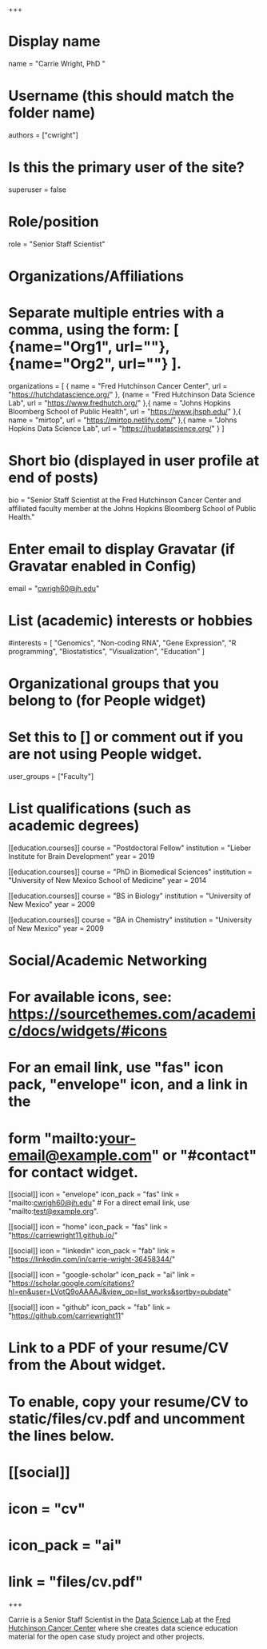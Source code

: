 +++
# Display name
name = "Carrie Wright, PhD "

# Username (this should match the folder name)
authors = ["cwright"]

# Is this the primary user of the site?
superuser = false

# Role/position
role = "Senior Staff Scientist"

# Organizations/Affiliations
#    Separate multiple entries with a comma, using the form: [ {name="Org1", url=""}, {name="Org2", url=""} ].
organizations = [ { name = "Fred Hutchinson Cancer Center", url =  "https://hutchdatascience.org/" }, {name = "Fred Hutchinson Data Science Lab", url = "https://www.fredhutch.org/" },{ name = "Johns Hopkins Bloomberg School of Public Health", url = "https://www.jhsph.edu/" },{ name = "mirtop", url = "https://mirtop.netlify.com/" },{ name = "Johns Hopkins Data Science Lab", url = "https://jhudatascience.org/" } ]

# Short bio (displayed in user profile at end of posts)
bio = "Senior Staff Scientist at the Fred Hutchinson Cancer Center and affiliated faculty member at the Johns Hopkins Bloomberg School of Public Health."

# Enter email to display Gravatar (if Gravatar enabled in Config)
email = "cwrigh60@jh.edu"

# List (academic) interests or hobbies
#interests = [ "Genomics", "Non-coding RNA", "Gene Expression", "R programming", "Biostatistics", "Visualization", "Education" ]

# Organizational groups that you belong to (for People widget)
# Set this to [] or comment out if you are not using People widget.
user_groups = ["Faculty"]

# List qualifications (such as academic degrees)
[[education.courses]]
 course = "Postdoctoral Fellow"
 institution = "Lieber Institute for Brain Development"
 year = 2019
 
[[education.courses]]
 course = "PhD in Biomedical Sciences"
 institution = "University of New Mexico School of Medicine"
 year = 2014

[[education.courses]]
  course = "BS in Biology"
  institution = "University of New Mexico"
  year = 2009
  
[[education.courses]]
  course = "BA in Chemistry"
  institution = "University of New Mexico"
  year = 2009

# Social/Academic Networking
# For available icons, see: https://sourcethemes.com/academic/docs/widgets/#icons
# For an email link, use "fas" icon pack, "envelope" icon, and a link in the
# form "mailto:your-email@example.com" or "#contact" for contact widget.
[[social]]
  icon = "envelope"
  icon_pack = "fas"
  link = "mailto:cwrigh60@jh.edu" # For a direct email link, use "mailto:test@example.org".
  
[[social]]
  icon = "home"
  icon_pack = "fas"
  link = "https://carriewright11.github.io/"

[[social]]
  icon = "linkedin"
  icon_pack = "fab"
  link = "https://linkedin.com/in/carrie-wright-36458344/"

[[social]]
  icon = "google-scholar"
  icon_pack = "ai"
  link = "https://scholar.google.com/citations?hl=en&user=LVotQ9oAAAAJ&view_op=list_works&sortby=pubdate"

[[social]]
  icon = "github"
  icon_pack = "fab"
  link = "https://github.com/carriewright11"

# Link to a PDF of your resume/CV from the About widget.
# To enable, copy your resume/CV to static/files/cv.pdf and uncomment the lines below.
# [[social]]
# icon = "cv"
# icon_pack = "ai"
# link = "files/cv.pdf"

+++

  Carrie is a Senior Staff Scientist in the [Data Science Lab](https://hutchdatascience.org/ourteam/)
at the [Fred Hutchinson Cancer Center](https://www.fredhutch.org/) 
where she creates data science education material for the open case study project and other projects.
